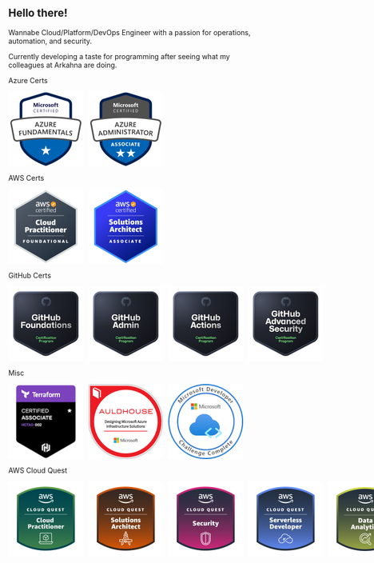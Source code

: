 ## Hello there!

Wannabe Cloud/Platform/DevOps Engineer with a passion for operations, automation, and security.

Currently developing a taste for programming after seeing what my colleagues at Arkahna are doing.

Azure Certs

<div style="display: flex; gap: 10px;">
<img src="./images/Azure%20Fundamentals%20Badge.png" alt="Azure Fundamentals" width="150" height="150">
<img src="./images/Azure%20Admin%20Associate%20Badge.png" alt="Azure Administrator Associate" width="150" height="150">
</div>

AWS Certs

<div style="display: flex; gap: 10px;">
    <img src="./images/AWS%20Cloud%20Practitioner%20Badge.png" alt="AWS Cloud Practitioner" width="150" height="150">
    <img src="./images/AWS%20Solutions%20Architect%20Badge.png" alt="AWS Solutions Architect Associate" width="150" height="150">
</div>

GitHub Certs

<div style="display: flex; gap: 10px;">
    <img src="./images/Github%20Foundations%20Badge.png" alt="GitHub Foundations" width="150" height="150">
    <img src="./images/Credly%20badge%20admin.png" alt="GitHub Administration" width="150" height="150">
    <img src="./images/Github%20Actions%20Badge.png" alt="GitHub Actions" width="150" height="150">
    <img src="./images/GitHub%20Advanced%20Security%20Badge.png" alt="GitHub Advanced Security" width="150" height="150">
</div>

Misc

<div style="display: flex; gap: 10px;">
    <img src="./images/Terraform%20Associate%20Badge.png" alt="Terraform Associate" width="150" height="150">
    <img src="./images/Azure%20Infrastructure%20Solutions%20Badge.png" alt="AZ 305 Course" width="150" height="150">
    <img src="./images/Microsoft%20Developer%20Badge.png" alt="Microsoft Developer" width="150" height="150">
</div>

AWS Cloud Quest

<div style="display: flex; gap: 10px;">
    <img src="./images/Cloud%20Practitioner%20Badge.png" alt="Cloud Practictioner" width="150" height="150">
    <img src="./images/Cloud%20Quest%20Solutions%20Architect.png" alt="Solutions Architect" width="150" height="150">
    <img src="./images/Cloud%20Quest%20Security%20Badge.png" alt="Security" width="150" height="150">
    <img src="./images/Cloud%20Quest%20Serverless.png" alt="Serverless" width="150" height="150">
    <img src="./images/Cloud%20Quest%20Data%20Analytics.png" alt="Data Analytics" width="150" height="150">
    <img src="./images/Cloud%20Quest%20Machine%20Learning.png" alt="Machine Learning" width="150" height="150">
    <img src="./images/Financial%20Services%20Badge.png" alt="Industry Quest: Financial Services" width="150" height="150">
</div>
<!--END_SECTION:badges-->

<!--
**BenHollamby/BenHollamby** is a ✨ _special_ ✨ repository because its `README.md` (this file) appears on your GitHub profile.

Here are some ideas to get you started:

- 🔭 I’m currently working on ...
- 🌱 I’m currently learning ...
- 👯 I’m looking to collaborate on ...
- 🤔 I’m looking for help with ...
- 💬 Ask me about ...
- 📫 How to reach me: ...
- 😄 Pronouns: ...
- ⚡ Fun fact: ...
-->
